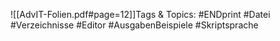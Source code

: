 
![[AdvIT-Folien.pdf#page=12]]Tags & Topics:
   #ENDprint
   #Datei
   #Verzeichnisse
   #Editor
   #AusgabenBeispiele
   #Skriptsprache